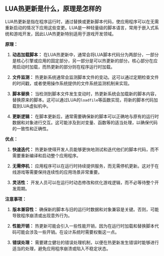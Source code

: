 ## LUA热更新是什么，原理是怎样的

LUA热更新是指在程序运行时，通过替换或更新脚本代码，使应用程序可以在无需重新启动的情况下应用这些变更。LUA是一种轻量级的脚本语言，常用于嵌入式系统和游戏开发，因此LUA热更新特别适用于游戏开发领域。

**原理：**

1. **动态加载脚本：** 在LUA热更新中，通常会将LUA脚本代码分为两部分，一部分是核心引擎或应用的固定部分，另一部分是可以热更新的部分。核心部分在应用启动时加载，而热更新的部分则在程序运行时加载。

2. **文件监测：** 热更新系统通常会监测脚本文件的变动。这可以通过定期检查文件的时间戳，或者使用操作系统提供的文件系统监测机制来实现。

3. **脚本替换：** 当检测到脚本文件发生变动时，热更新系统会加载新的脚本内容，替换原来的脚本。这可以通过LUA的`loadfile`等函数实现，将新的脚本代码加载到LUA虚拟机中。

4. **更新逻辑：** 在脚本更新后，通常需要确保新的脚本可以正确地与原有的运行时数据和对象进行交互。这可能涉及到对变量、函数等的适当处理，以确保代码的一致性和正确性。

**优点：**

1. **快速迭代：** 热更新使得开发人员能够更快地测试和迭代他们的脚本代码，而不需要重新编译和启动整个应用程序。

2. **无需停机：** 应用程序可以在运行时持续提供服务，而无需停机更新。这对于在线游戏等需要保持连续性的应用场景非常重要。

3. **灵活性：** 开发人员可以在运行时动态修改和优化游戏逻辑，而不必等待整个开发周期。

**注意事项：**

1. **版本兼容性：** 确保新的脚本与旧的运行时数据和对象兼容是关键。否则，可能导致程序崩溃或出现意外行为。

2. **性能开销：** 热更新可能会引入一些性能开销，因为在运行时加载和替换脚本代码可能会涉及一些开销。在设计系统时需要权衡这一点。

3. **错误处理：** 需要建立健壮的错误处理机制，以便在热更新发生错误时能够进行适当的处理，避免应用程序崩溃或陷入不稳定状态。